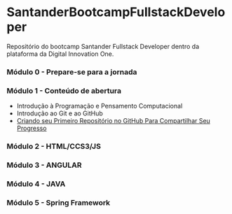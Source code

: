 # SantanderBootcampFullstackDeveloper
Repositório do bootcamp Santander Fullstack Developer dentro da plataforma da Digital Innovation One.

### Módulo 0 - Prepare-se para a jornada

### Módulo 1 - Conteúdo de abertura
- Introdução à Programação e Pensamento Computacional
- Introdução ao Git e ao GitHub
- [Criando seu Primeiro Repositório no GitHub Para Compartilhar Seu Progresso](https://github.com/ArthurBorges/dio-desafio-github)

### Módulo 2 - HTML/CCS3/JS

### Módulo 3 - ANGULAR

### Módulo 4 - JAVA

### Módulo 5 - Spring Framework
